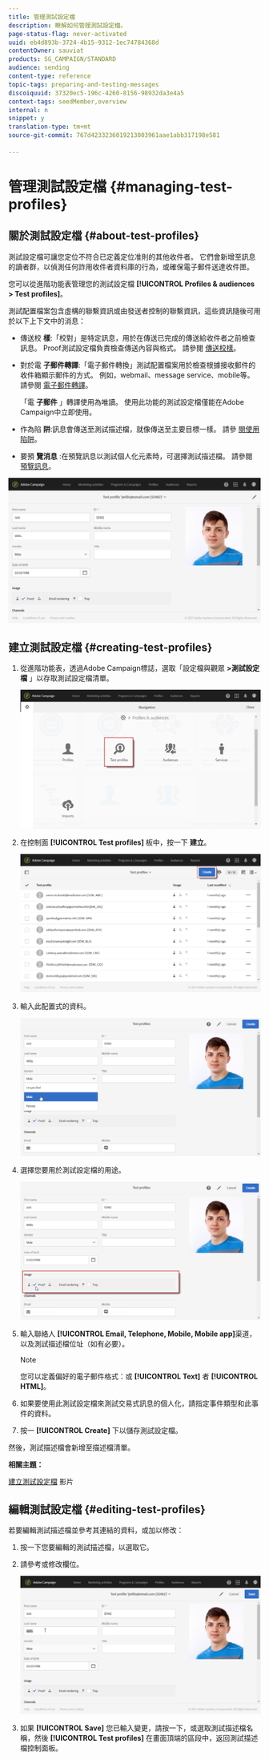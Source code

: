 ```yaml
---
title: 管理測試設定檔
description: 瞭解如何管理測試設定檔。
page-status-flag: never-activated
uuid: eb4d893b-3724-4b15-9312-1ec74784368d
contentOwner: sauviat
products: SG_CAMPAIGN/STANDARD
audience: sending
content-type: reference
topic-tags: preparing-and-testing-messages
discoiquuid: 37320ec5-196c-4260-8156-98932da3e4a5
context-tags: seedMember,overview
internal: n
snippet: y
translation-type: tm+mt
source-git-commit: 767d4233236019213003961aae1abb317198e581

---
```



# 管理測試設定檔 {#managing-test-profiles}

## 關於測試設定檔 {#about-test-profiles}

測試設定檔可讓您定位不符合已定義定位准則的其他收件者。 它們會新增至訊息的讀者群，以偵測任何詐用收件者資料庫的行為，或確保電子郵件送達收件匣。

您可以從進階功能表管理您的測試設定檔 **[!UICONTROL Profiles & audiences > Test profiles]**。

測試配置檔案包含虛構的聯繫資訊或由發送者控制的聯繫資訊，這些資訊隨後可用於以下上下文中的消息：

* 傳送校 **樣**:「校對」是特定訊息，用於在傳送已完成的傳送給收件者之前檢查訊息。 Proof測試設定檔負責檢查傳送內容與格式。 請參閱 [傳送校樣](../../sending/using/sending-proofs.md)。
* 對於電 **子郵件轉譯**:「電子郵件轉換」測試配置檔案用於檢查根據接收郵件的收件箱顯示郵件的方式。 例如，webmail、message service、mobile等。 請參閱 [電子郵件轉譯](../../sending/using/email-rendering.md)。

   「電 **子郵件** 」轉譯使用為唯讀。 使用此功能的測試設定檔僅能在Adobe Campaign中立即使用。

* 作為陷 **阱**:訊息會傳送至測試描述檔，就像傳送至主要目標一樣。 請參 [閱使用陷阱](../../sending/using/using-traps.md)。
* 要預 **覽消息** :在預覽訊息以測試個人化元素時，可選擇測試描述檔。 請參閱 [預覽訊息](/help/sending/using/previewing-messages.md)。

![](assets/test_profile.png)

## 建立測試設定檔 {#creating-test-profiles}

1. 從進階功能表，透過Adobe Campaign標誌，選取「設定檔與觀眾 **>測試設定檔** 」以存取測試設定檔清單。

   ![](assets/test_profile_creation_1.png)

1. 在控制面 **[!UICONTROL Test profiles]** 板中，按一下 **建立**。

   ![](assets/test_profile_creation_2.png)

1. 輸入此配置式的資料。

   ![](assets/test_profile_creation_3.png)

1. 選擇您要用於測試設定檔的用途。

   ![](assets/test_profile_creation_4.png)

1. 輸入聯絡人 **[!UICONTROL Email, Telephone, Mobile, Mobile app]**&#x200B;渠道，以及測試描述檔位址（如有必要）。

   >[!NOTE]
   >
   >您可以定義偏好的電子郵件格式：或 **[!UICONTROL Text]** 者 **[!UICONTROL HTML]**。

1. 如果要使用此測試設定檔來測試交易式訊息的個人化，請指定事件類型和此事件的資料。
1. 按一 **[!UICONTROL Create]** 下以儲存測試設定檔。

然後，測試描述檔會新增至描述檔清單。

**相關主題：**

[建立測試設定檔](https://docs.adobe.com/content/help/en/campaign-learn/campaign-standard-tutorials/profiles-and-audiences/test-profiles.html) 影片

## 編輯測試設定檔 {#editing-test-profiles}

若要編輯測試描述檔並參考其連結的資料，或加以修改：

1. 按一下您要編輯的測試描述檔，以選取它。
1. 請參考或修改欄位。

   ![](assets/test_profile_edit.png)

1. 如果 **[!UICONTROL Save]** 您已輸入變更，請按一下，或選取測試描述檔名稱，然後 **[!UICONTROL Test profiles]** 在畫面頂端的區段中，返回測試描述檔控制面板。
